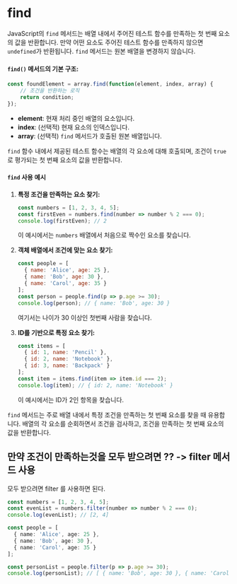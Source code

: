 # find

JavaScript의 `find` 메서드는 배열 내에서 주어진 테스트 함수를 만족하는 첫 번째 요소의 값을 반환합니다. 만약 어떤 요소도 주어진 테스트 함수를 만족하지 않으면 `undefined`가 반환됩니다. `find` 메서드는 원본 배열을 변경하지 않습니다.

#### `find()` 메서드의 기본 구조:

```javascript
const foundElement = array.find(function(element, index, array) {
    // 조건을 반환하는 로직
    return condition;
});
```

* **element**: 현재 처리 중인 배열의 요소입니다.
* **index**: (선택적) 현재 요소의 인덱스입니다.
* **array**: (선택적) `find` 메서드가 호출된 원본 배열입니다.

`find` 함수 내에서 제공된 테스트 함수는 배열의 각 요소에 대해 호출되며, 조건이 `true`로 평가되는 첫 번째 요소의 값을 반환합니다.

#### `find` 사용 예시

1.  **특정 조건을 만족하는 요소 찾기:**

    ```javascript
    const numbers = [1, 2, 3, 4, 5];
    const firstEven = numbers.find(number => number % 2 === 0);
    console.log(firstEven); // 2
    ```

    이 예시에서는 `numbers` 배열에서 처음으로 짝수인 요소를 찾습니다.
2.  **객체 배열에서 조건에 맞는 요소 찾기:**

    ```javascript
    const people = [
      { name: 'Alice', age: 25 },
      { name: 'Bob', age: 30 },
      { name: 'Carol', age: 35 }
    ];
    const person = people.find(p => p.age >= 30);
    console.log(person); // { name: 'Bob', age: 30 }
    ```

    여기서는 나이가 30 이상인 첫번째 사람을 찾습니다.
3.  **ID를 기반으로 특정 요소 찾기:**

    ```javascript
    const items = [
      { id: 1, name: 'Pencil' },
      { id: 2, name: 'Notebook' },
      { id: 3, name: 'Backpack' }
    ];
    const item = items.find(item => item.id === 2);
    console.log(item); // { id: 2, name: 'Notebook' }
    ```

    이 예시에서는 ID가 2인 항목을 찾습니다.

`find` 메서드는 주로 배열 내에서 특정 조건을 만족하는 첫 번째 요소를 찾을 때 유용합니다. 배열의 각 요소를 순회하면서 조건을 검사하고, 조건을 만족하는 첫 번째 요소의 값을 반환합니다.

## 만약 조건이 만족하는것을 모두 받으려면 ?? -> filter 메서드 사용

모두 받으려면 filter 를 사용하면 된다.

```typescript
const numbers = [1, 2, 3, 4, 5];
const evenList = numbers.filter(number => number % 2 === 0);
console.log(evenList); // [2, 4]

const people = [
  { name: 'Alice', age: 25 },
  { name: 'Bob', age: 30 },
  { name: 'Carol', age: 35 }
];

const personList = people.filter(p => p.age >= 30);
console.log(personList); // [ { name: 'Bob', age: 30 }, { name: 'Carol', age: 35 } ]
```

